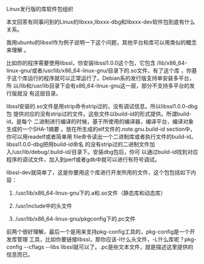     
Linux发行版的库软件包组织

本文回答有同事问到的Linux的libxxx,libxxx-dbg和libxxx-dev软件包到底有什么关系。

我用ubuntu的libssl作为例子说明一下这个问题，其他平台和库可以用类似的概念来理解
。

比如你的程序需要使用libssl，你安装libssl1.0.0这个包，它包含
/lib/x86_64-linux-gnu/或者/usr/lib/x86_64-linux-gnu/目录下的.so文件，有了这个库
，你基于这个库运行的程序就可以正常运行了。Debian系的发行版支持单安装多平台，所
以/lib和/usr/lib目录下会有x86_64-linux-gnu这一层，部分不支持多平台的发行版就没
有这层目录。

libssl安装的.so文件是用strip命令strip过的，没有调试信息。所以libssl1.0.0-dbg包
提供对应的没有strip过的文件。这些文件以build-id的形式提供。所谓build-id，是每个
二进制进行编译的时候，基于所使用的编译器，编译平台，编译对象生成的一个SHA-1摘要
。放在所生成的elf文件的.note.gnu.build-id section中，你可以用readelf或者简单用
file命令读出一个二进制库或者执行文件的build-id。libssl1.0.0-dbg把用build-id命名
的没有strip过的二进制文件加入/usr/lib/debug/.build-id/目录下。安装dbg包后，你可
以通过build-id找到对应程序的调试文件，加入到perf或者gdb中就可以进行有符号调试。

libssl-dev就简单了，这是你要用这个库进行开发所用的文件，这个包包括如下内容：

1.  /usr/lib/x86_64-linux-gnu下的.a和.so文件（静态库和动态库）

2. /usr/include中的头文件

3. /usr/lib/x86_64-linux-gnu/pkgconfig下的.pc文件

前两个很好理解，最后一个是用来支持pkg-config工具的，pkg-config是一个开发库管理
工具，比如你要链接libssl，那你应该-I什么头文件，-L什么库呢？pkg-config --cflags
--libs libssl就可以了。.pc是些文本文件，就是描述这里提供的信息而已。
